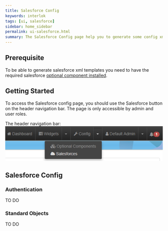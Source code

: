 ```yaml
---
title: Salesforce Config
keywords: interlok
tags: [ui, salesforce]
sidebar: home_sidebar
permalink: ui-salesforce.html
summary: The Salesforce Config page help you to generate some config xml to interact with Salesforce api. (Since 3.6.5)
---
```


## Prerequisite ##

To be able to generate salesforce xml templates you need to have the required salesforce [optional component installed](adapter-optional-components.html).

## Getting Started ##

To access the Salesforce config page, you should use the Salesforce button on the header navigation bar. The page is only accessible by admin and user roles.

The header navigation bar:
 ![Navigation bar with salesforce selected](./images/ui-user-guide/salesforce-header-navigation.png)

## Salesforce Config ##

### Authentication ###

TO DO

### Standard Objects ###

TO DO